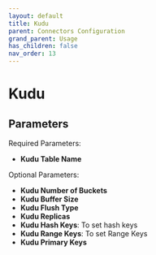 ```yaml
---
layout: default
title: Kudu
parent: Connectors Configuration
grand_parent: Usage
has_children: false
nav_order: 13
---
```


# Kudu



## Parameters 

Required Parameters:

- **Kudu Table Name**

Optional Parameters:

- **Kudu Number of Buckets**
- **Kudu Buffer Size**
- **Kudu Flush Type**
- **Kudu Replicas**
- **Kudu Hash Keys**: To set hash keys
- **Kudu Range Keys**: To set Range Keys
- **Kudu Primary Keys**